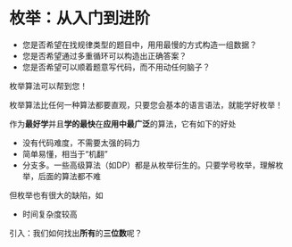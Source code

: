 # 枚举：从入门到进阶

- 您是否希望在找规律类型的题目中，用用最慢的方式构造一组数据？
- 您是否希望通过多重循环可以构造出正确答案？
- 您是否希望可以顺着题意写代码，而不用动任何脑子？

枚举算法可以帮到您！

枚举算法比任何一种算法都要直观，只要您会基本的语言语法，就能学好枚举！

作为**最好学**并且**学的最快**在**应用中最广泛**的算法，它有如下的好处

- 没有代码难度，不需要太强的码力
- 简单易懂，相当于“机翻”
- 分支多。一些高级算法（如DP）都是从枚举衍生的。只要学号枚举，理解枚举，后面的算法都不难

但枚举也有很大的缺陷，如

- 时间复杂度较高

引入：我们如何找出**所有**的**三位数**呢？